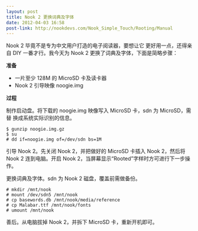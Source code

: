 ```yaml
---
layout: post
title: Nook 2 更换词典及字体
date: 2012-04-03 16:58
post-link: http://nookdevs.com/Nook_Simple_Touch/Rooting/Manual
---
```


Nook 2 毕竟不是专为中文用户打造的电子阅读器，要想让它 
更好用一点，还得亲自 DIY 一番才行。我今天为 Nook 2
更换了词典及字体，下面是简略步骤：

**准备**

+ 一片至少 128M 的 MicroSD 卡及读卡器
+ Nook 2 引导映像 noogie.img

**过程**

制作启动盘。将下载的 noogie.img 映像写入 MicroSD 卡，sdn 为 MicroSD，需替
换成系统实际识别的信息。

    $ gunzip noogie.img.gz
    $ su
    # dd if=noogie.img of=/dev/sdn bs=1M

引导 Nook 2。先关闭 Nook 2，并把做好的 MicroSD 卡插入 Nook 2，然后将 Nook 2
连到电脑。开启 Nook 2，当屏幕显示“Rooted”字样时方可进行下一步操作。

更换词典及字体。sdn 为 Nook 2 磁盘，覆盖前需做备份。

    # mkdir /mnt/nook
    # mount /dev/sdn5 /mnt/nook
    # cp basewords.db /mnt/nook/media/reference
    # cp Malabar.ttf /mnt/nook/fonts
    # umount /mnt/nook

善后。从电脑拔掉 Nook 2，并拆下 MicroSD 卡，重新开机即可。
